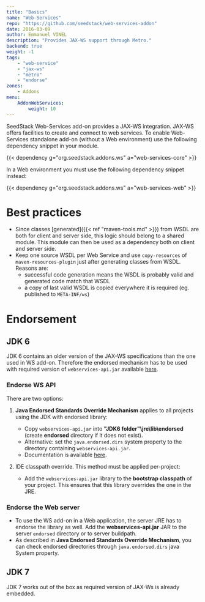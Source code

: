 ```yaml
---
title: "Basics"
name: "Web-Services"
repo: "https://github.com/seedstack/web-services-addon"
date: 2016-03-09
author: Emmanuel VINEL
description: "Provides JAX-WS support through Metro."
backend: true
weight: -1
tags:
    - "web-service"
    - "jax-ws"
    - "metro"
    - "endorse"
zones:
    - Addons
menu:
    AddonWebServices:
        weight: 10
---
```


SeedStack Web-Services add-on provides a JAX-WS integration. JAX-WS offers facilities to create and connect to web services.
To enable Web-Services standalone add-on (without a Web environment) use the following dependency snippet in your module.

{{< dependency g="org.seedstack.addons.ws" a="web-services-core" >}}

In a Web environment you must use the following dependency snippet instead:

{{< dependency g="org.seedstack.addons.ws" a="web-services-web" >}}

# Best practices

* Since classes [generated]({{< ref "maven-tools.md" >}}) from WSDL are both for client and server side, this logic should belong to a shared module. 
This module can then be used as a dependency both on client and server side.
* Keep one source WSDL per Web Service and use `copy-resources` of `maven-resources-plugin` just after generating classes from WSDL. Reasons are:
    * successful code generation means the WSDL is probably valid and generated code match that WSDL
    * a copy of last valid WSDL is copied everywhere it is required (eg. published to `META-INF/ws`)
    
# Endorsement

## JDK 6

JDK 6 contains an older version of the JAX-WS specifications than the one used in WS add-on. 
Therefore the endorsed mechanism has to be used with required version of `webservices-api.jar` available 
[here](http://search.maven.org/remotecontent?filepath=org/glassfish/metro/webservices-api/2.3/webservices-api-2.3.jar).

### Endorse WS API

There are two options:

1. **Java Endorsed Standards Override Mechanism** applies to all projects using the JDK with endorsed library:

    * Copy `webservices-api.jar` into **"JDK6 folder"\jre\lib\endorsed** (create **endorsed** directory if it does not exist).
    * Alternative: set the `java.endorsed.dirs` system property to the directory containing `webservices-api.jar`.
    * Documentation is available [here](http://docs.oracle.com/javase/6/docs/technotes/guides/standards/).

2. IDE classpath override. This method must be applied per-project:

    * Add the `webservices-api.jar` library to the **bootstrap classpath** of your project. This ensures that this library
    overrides the one in the JRE. 

### Endorse the Web server

* To use the WS add-on in a Web application, the server JRE has to endorse the library as well. Add the **webservices-api.jar**
JAR to the server `endorsed` directory or to server buildpath.
* As described in **Java Endorsed Standards Override Mechanism**, you can check endorsed directories through `java.endorsed.dirs` java System property.

## JDK 7

JDK 7 works out of the box as required version of JAX-Ws is already embedded.
